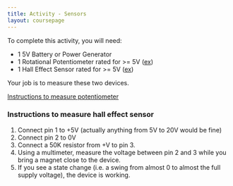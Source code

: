 ```yaml
---
title: Activity - Sensors
layout: coursepage
---
```


To complete this activity, you will need:

- 1 5V Battery or Power Generator
- 1 Rotational Potentiometer rated for >= 5V ([ex](https://solarbotics.com/product/rt10k_t/))
- 1 Hall Effect Sensor rated for >= 5V ([ex](https://solarbotics.com/product/35055/))

Your job is to measure these two devices.

[Instructions to measure potentiometer](http://www.instructables.com/id/How-to-measure-resistance-of-a-Potentiometer/)

### Instructions to measure hall effect sensor

1. Connect pin 1 to +5V (actually anything from 5V to 20V would be fine)
2. Connect pin 2 to 0V
3. Connect a 50K resistor from +V to pin 3.
4. Using a multimeter, measure the voltage between pin 2 and 3 while you bring a magnet close to the device.
5. If you see a state change (i.e. a swing from almost 0 to almost the full supply voltage), the device is working.
